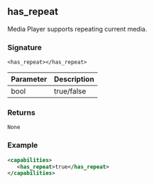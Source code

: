 ## has\_repeat

Media Player supports repeating current media.

### Signature

`<has_repeat></has_repeat>`


| Parameter | Description |
| --- | --- |
| bool | true/false |


### Returns

`None`


### Example

```xml
<capabilities>
   <has_repeat>true</has_repeat>
</capabilities>
```
